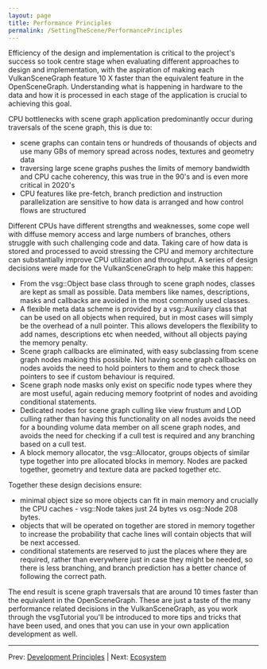 ```yaml
---
layout: page
title: Performance Principles
permalink: /SettingTheScene/PerformancePrinciples
---
```


Efficiency of the design and implementation is critical to the project's success so took centre stage when evaluating different approaches to design and implementation, with the aspiration of making each VulkanSceneGraph feature 10 X faster than the equivalent feature in the OpenSceneGraph.  Understanding what is happening in hardware to the data and how it is processed in each stage of the application is crucial to achieving this goal.

CPU bottlenecks with scene graph application predominantly occur during traversals of the scene graph, this is due to:
* scene graphs can contain tens or hundreds of thousands of objects and use many GBs of memory spread across nodes, textures and geometry data
* traversing large scene graphs pushes the limits of memory bandwidth and CPU cache coherency, this was true in the 90's and is even more critical in 2020's
* CPU features like pre-fetch, branch prediction and instruction parallelization are sensitive to how data is arranged and how control flows are structured

Different CPUs have different strengths and weaknesses, some cope well with diffuse memory access and large numbers of branches, others struggle with such challenging code and data.  Taking care of how data is stored and processed to avoid stressing the CPU and memory architecture can substantially improve CPU utilization and throughput.  A series of design decisions were made for the VulkanSceneGraph to help make this happen:

* From the vsg::Object base class through to scene graph nodes, classes are kept as small as possible.  Data members like names, descriptions, masks and callbacks are avoided in the most commonly used classes.
* A flexible meta data scheme is provided by a vsg::Auxiliary class that can be used on all objects when required, but in most cases will simply be the overhead of a null pointer.  This allows developers the flexibility to add names, descriptions etc when needed, without all objects paying the memory penalty.
* Scene graph callbacks are eliminated, with easy subclassing from scene graph nodes making this possible.  Not having scene graph callbacks on nodes avoids the need to hold pointers to them and to check those pointers to see if custom behaviour is required.
* Scene graph node masks only exist on specific node types where they are most useful, again reducing memory footprint of nodes and avoiding conditional statements.
* Dedicated nodes for scene graph culling like view frustum and LOD culling rather than having this functionality on all nodes avoids the need for a bounding volume data member on all scene graph nodes, and avoids the need for checking if a cull test is required and any branching based on a cull test.
* A block memory allocator, the vsg::Allocator, groups objects of similar type together into pre allocated blocks in memory.  Nodes are packed together, geometry and texture data are packed together etc.

Together these design decisions ensure:

* minimal object size so more objects can fit in main memory and crucially the CPU caches - vsg::Node takes just 24 bytes vs osg::Node 208 bytes.
* objects that will be operated on together are stored in memory together to increase the probability that cache lines will contain objects that will be next accessed.
* conditional statements are reserved to just the places where they are required, rather than everywhere just in case they might be needed, so there is less branching, and branch prediction has a better chance of following the correct path.

The end result is scene graph traversals that are around 10 times faster than the equivalent in the OpenSceneGraph.  These are just a taste of the many performance related decisions in the VulkanSceneGraph, as you work through the vsgTutorial you'll be introduced to more tips and tricks that have been used, and ones that you can use in your own application development as well.

---

Prev: [Development Principles](DevelopmentPrinciples.md) | Next: [Ecosystem](Ecosystem.md)
 
